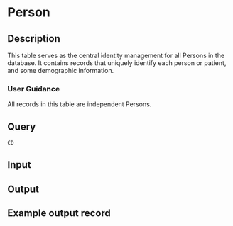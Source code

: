 <!--

-->

# Person










 

## Description
This table serves as the central identity management for all Persons in the database. It contains records that uniquely identify each person or patient, and some demographic information.
### User Guidance
All records in this table are independent Persons.



 
## Query
```sql
CD
```








 

## Input




 

## Output



 

## Example output record





